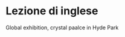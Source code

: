 # Lezione di inglese

Global exhibition, crystal paalce in Hyde Park


<!--stackedit_data:
eyJoaXN0b3J5IjpbLTEzNTk2MTY2MTBdfQ==
-->